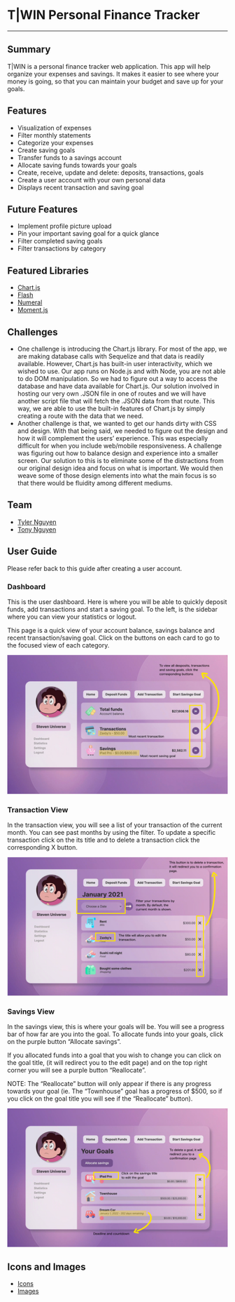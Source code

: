# T|WIN Personal Finance Tracker

---

## Summary

T|WIN is a personal finance tracker web application. This app will help organize your expenses and savings. It makes it easier to see where your money is going, so that you can maintain your budget and save up for your goals.

## Features

-   Visualization of expenses
-   Filter monthly statements
-   Categorize your expenses
-   Create saving goals
-   Transfer funds to a savings account
-   Allocate saving funds towards your goals
-   Create, receive, update and delete: deposits, transactions, goals
-   Create a user account with your own personal data
-   Displays recent transaction and saving goal

## Future Features

-   Implement profile picture upload
-   Pin your important saving goal for a quick glance
-   Filter completed saving goals
-   Filter transactions by category

## Featured Libraries

-   [Chart.js](https://www.chartjs.org/)
-   [Flash](https://www.npmjs.com/package/connect-flash)
-   [Numeral](https://www.npmjs.com/package/express-numeral)
-   [Moment.js](https://momentjs.com/)

## Challenges

-   One challenge is introducing the Chart.js library. For most of the app, we are making database calls with Sequelize and that data is readily available. However, Chart.js has built-in user interactivity, which we wished to use. Our app runs on Node.js and with Node, you are not able to do DOM manipulation. So we had to figure out a way to access the database and have data available for Chart.js. Our solution involved in hosting our very own .JSON file in one of routes and we will have another script file that will fetch the .JSON data from that route. This way, we are able to use the built-in features of Chart.js by simply creating a route with the data that we need.
-   Another challenge is that, we wanted to get our hands dirty with CSS and design. With that being said, we needed to figure out the design and how it will complement the users’ experience. This was especially difficult for when you include web/mobile responsiveness. A challenge was figuring out how to balance design and experience into a smaller screen. Our solution to this is to eliminate some of the distractions from our original design idea and focus on what is important. We would then weave some of those design elements into what the main focus is so that there would be fluidity among different mediums.

## Team

-   [Tyler Nguyen](https://github.com/nguyntyler)
-   [Tony Nguyen](https://github.com/nguyntony)

## User Guide

Please refer back to this guide after creating a user account.

### Dashboard

This is the user dashboard. Here is where you will be able to quickly deposit funds, add transactions and start a saving goal. To the left, is the sidebar where you can view your statistics or logout.

This page is a quick view of your account balance, savings balance and recent transaction/saving goal. Click on the buttons on each card to go to the focused view of each category.

![Dashboard](https://github.com/nguyntony/finance-tracker/blob/main/public/images/user-guide/dashboard-info.png)

### Transaction View

In the transaction view, you will see a list of your transaction of the current month. You can see past months by using the filter. To update a specific transaction click on the its title and to delete a transaction click the corresponding X button.

![Transaction View](https://github.com/nguyntony/finance-tracker/blob/main/public/images/user-guide/transaction-info.png)

### Savings View

In the savings view, this is where your goals will be. You will see a progress bar of how far are you into the goal. To allocate funds into your goals, click on the purple button “Allocate savings”.

If you allocated funds into a goal that you wish to change you can click on the goal title, (it will redirect you to the edit page) and on the top right corner you will see a purple button “Reallocate”.

NOTE: The “Reallocate” button will only appear if there is any progress towards your goal (ie. The “Townhouse” goal has a progress of $500, so if you click on the goal title you will see if the “Reallocate” button).

![Saving View](https://github.com/nguyntony/finance-tracker/blob/main/public/images/user-guide/saving-info.png)

## Icons and Images

-   [Icons](https://www.flaticon.com/authors/freepik)
-   [Images](https://www.freepik.com/vectors/people)
